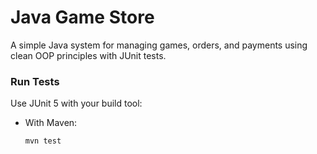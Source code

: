 # Java Game Store

A simple Java system for managing games, orders, and payments using clean OOP principles with JUnit tests.


### Run Tests
Use JUnit 5 with your build tool:

- With Maven:
  ```bash
  mvn test
